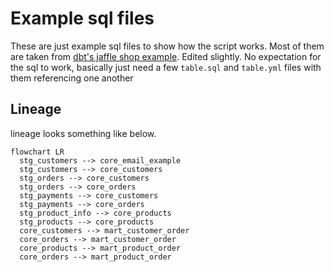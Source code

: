 # Example sql files

These are just example sql files to show how the script works. Most of them are taken from [dbt's jaffle shop example](https://github.com/dbt-labs/jaffle_shop_duckdb/tree/duckdb).
Edited slightly. No expectation for the sql to work, basically just need a few `table.sql` and `table.yml` files with them referencing one another

## Lineage
lineage looks something like below.

```mermaid
flowchart LR
  stg_customers --> core_email_example
  stg_customers --> core_customers
  stg_orders --> core_customers
  stg_orders --> core_orders
  stg_payments --> core_customers
  stg_payments --> core_orders
  stg_product_info --> core_products
  stg_products --> core_products
  core_customers --> mart_customer_order
  core_orders --> mart_customer_order
  core_products --> mart_product_order
  core_orders --> mart_product_order
```